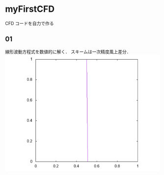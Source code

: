 # myFirstCFD

CFD コードを自力で作る

## 01
線形波動方程式を数値的に解く．
スキームは一次精度風上差分．
![result](https://github.com/daichikuwa0618/myFirstCFD/blob/master/01/output.gif)
